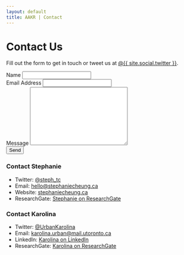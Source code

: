```yaml
---
layout: default
title: AAKR | Contact
---
```

<div class= "container" id="contact">
  <h1 class="pageTitle">Contact Us</h1>
    <p class="intro">Fill out the form to get in touch or tweet us at <a href="http://twitter.com/{{ site.social.twitter }}" target="_blank" onclick="ga('send', 'event', 'LinkOut', 'Click', 'AAKRTwitter_from_ContactUs');">@{{ site.social.twitter }}</a>.</p>

  <form action="http://formspree.io/allaboutkidsresearch@gmail.com" method="POST">
    <label for="name">Name</label>    
    <input type="text" id="name" name="name" class="full-width"><br>
    <label for="email">Email Address</label>
    <input type="email" id="email" name="_replyto" class="full-width"><br>
    <label for="message">Message</label>
    <textarea name="message" id="message" cols="30" rows="10" class="full-width"></textarea><br>
    <input type="submit" value="Send" class="button">
  </form>

  <h3>Contact Stephanie</h3>
  <ul>
    <li>Twitter: <a href="http://twitter.com/steph_tc" target="_blank" onclick="ga('send', 'event', 'LinkOut', 'Click', 'StephanieTwitter_from_ContactUs');">@steph_tc</a></li>
    <li>Email: <a href="mailto:hello@stephaniecheung.ca" target="_blank">hello@stephaniecheung.ca</a></li>
    <li>Website:  <a href="http://stephaniecheung.ca" target="_blank" onclick="ga('send', 'event', 'LinkOut', 'Click', 'StephanieWebsite_from_ContactUs');">stephaniecheung.ca</a></li>
    <li>ResearchGate: <a href="https://www.researchgate.net/profile/Stephanie_Cheung4" target="_blank" onclick="ga('send', 'event', 'LinkOut', 'Click', 'StephanieResearchGate_from_ContactUs');">Stephanie on ResearchGate</a></li>
  </ul>

  <h3>Contact Karolina</h3>
  <ul>
    <li>Twitter: <a href="http://twitter.com/UrbanKarolina" target="_blank" onclick="ga('send', 'event', 'LinkOut', 'Click', 'KarolinaTwitter_from_ContactUs');">@UrbanKarolina</a></li>
    <li>Email: <a href="mailto:karolina.urban@mail.utoronto.ca" target="_blank">karolina.urban@mail.utoronto.ca</a></li>
    <li>LinkedIn:  <a href="http://ca.linkedin.com/in/karolina-urban-15728860" target="_blank" onclick="ga('send', 'event', 'LinkOut', 'Click', 'KarolinaLinkedIn_from_ContactUs');">Karolina on LinkedIn</a></li>
    <li>ResearchGate: <a href="http://www.researchgate.net/profile/Karolina_Urban" target="_blank" onclick="ga('send', 'event', 'LinkOut', 'Click', 'KarolinaResearchGate_from_ContactUs');">Karolina on ResearchGate</a></li>
  </ul>
</div>
